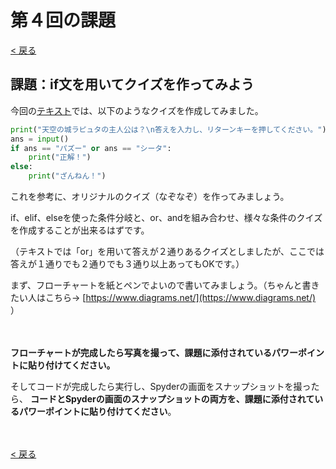 # 第４回の課題

[< 戻る](../)

## 課題：if文を用いてクイズを作ってみよう

今回の[テキスト](../if/#!index.md#答えが２つあるクイズ（or_の使い方）)では、以下のようなクイズを作成してみました。

```python
print("天空の城ラピュタの主人公は？\n答えを入力し、リターンキーを押してください。")
ans = input()
if ans == "パズー" or ans == "シータ":
    print("正解！")
else:
    print("ざんねん！")
```

これを参考に、オリジナルのクイズ（なぞなぞ）を作ってみましょう。

if、elif、elseを使った条件分岐と、or、andを組み合わせ、様々な条件のクイズを作成することが出来るはずです。

（テキストでは「or」を用いて答えが２通りあるクイズとしましたが、ここでは答えが１通りでも２通りでも３通り以上あってもOKです。）

まず、フローチャートを紙とペンでよいので書いてみましょう。（ちゃんと書きたい人はこちら→ [https://www.diagrams.net/](https://www.diagrams.net/) ）

　

**フローチャートが完成したら写真を撮って、課題に添付されているパワーポイントに貼り付けてください。**

そしてコードが完成したら実行し、Spyderの画面をスナップショットを撮ったら、
**コードとSpyderの画面のスナップショットの両方を、課題に添付されているパワーポイントに貼り付けてください**。

　

[< 戻る](../)